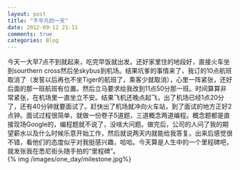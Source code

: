 ```yaml
---
layout: post
title: "不平凡的一天"
date: 2012-09-12 21:11
comments: true
categories: Blog
---
```

今天一大早7点不到就起来，吃完早饭就出发。还好家里住的地段好，直接火车坐到sourthern cross然后坐skybus到机场。结果坑爹的事情来了，我订的10点航班取消了（发誓以后再也不坐Tiger的航班了，乘客少就取消），心里一阵紧张，还好后面的那一班航班有位置。然后立马要求给我改到11点50分那一班。时间算算非常紧张，在机场里一直坐立不安。结果飞机还晚点起飞，出了机场已经1点20分了，还有40分钟就要面试了。赶快出了机场就冲向火车站，到了面试的地方正好2点钟。面试过程很简单，就做一份卷子5道题，三道概念两道编程。概念题都是直接现场Google的，编程题就不说了，没啥大问题。做完后，公司的人问了我的期望薪水以及什么时候乐意开始工作，然后就说两天内就能给我答复。出来后感觉很不错，看他们的态度似乎对我挺感兴趣，哈哈。今天算是人生中的一个里程碑吧，就发张我在悉尼街头随手拍的“里程碑”。  
{% img /images/one_day/milestone.jpg%}